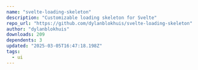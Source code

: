 ```yaml
---
name: "svelte-loading-skeleton"
description: "Customizable loading skeleton for Svelte"
repo_url: "https://github.com/dylanblokhuis/svelte-loading-skeleton"
author: "dylanblokhuis"
downloads: 209
dependents: 3
updated: "2025-03-05T16:47:18.198Z"
tags: 
  - ui
---
```

